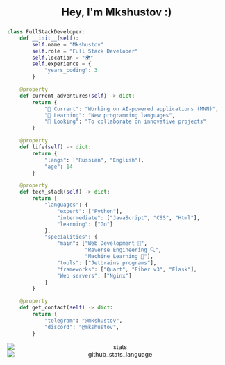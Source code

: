 <p align="center" style="font-size: 24px; font-weight: bold;">Hey, I'm Mkshustov :)</p>

```python
class FullStackDeveloper:
    def __init__(self):
        self.name = "Mkshustov"
        self.role = "Full Stack Developer"
        self.location = "🌍"
        self.experience = {
            "years_coding": 3
        }

    @property
    def current_adventures(self) -> dict:
        return {
            "🔭 Current": "Working on AI-powered applications (MNN)",
            "🌱 Learning": "New programming languages",
            "👯 Looking": "To collaborate on innovative projects"
        }

    @property
    def life(self) -> dict:
        return {
            "langs": ["Russian", "English"],
            "age": 14
        }

    @property
    def tech_stack(self) -> dict:
        return {
            "languages": {
                "expert": ["Python"],
                "intermediate": ["JavaScript", "CSS", "Html"],
                "learning": ["Go"]
            },
            "specialities": {
                "main": ["Web Development 🎯",
                         "Reverse Engineering 🔍",
                         "Machine Learning 🤖"],
                "tools": ["Jetbrains programs"],
                "frameworks": ["Quart", "Fiber v3", "Flask"],
                "Web servers": ["Nginx"]
            }
        }

    @property
    def get_contact(self) -> dict:
        return {
            "telegram": "@mkshustov",
            "discord": "@mkshustov",
        }
```


<div style="text-align: center;">
    <img src="https://github-readme-stats.vercel.app/api?username=Mkshustov&show_icons=true&theme=radical&include_all_commits=true" alt="stats" style="display: block; margin: 0 auto;" />
    <img src="https://github-readme-stats.vercel.app/api/top-langs/?username=Mkshustov&theme=radical&layout=compact" alt="github_stats_language" style="display: block; margin: 0 auto;" />
</div>


